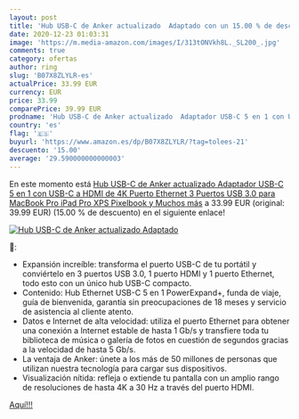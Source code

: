 ```yaml
---
layout: post
title: 'Hub USB-C de Anker actualizado  Adaptado con un 15.00 % de descuento'
date: 2020-12-23 01:03:31
image: 'https://m.media-amazon.com/images/I/313tONVkh8L._SL200_.jpg'
comments: true
category: ofertas
author: ring
slug: 'B07X8ZLYLR-es'
actualPrice: 33.99 EUR
currency: EUR
price: 33.99
comparePrice: 39.99 EUR
prodname: 'Hub USB-C de Anker actualizado  Adaptador USB-C 5 en 1 con USB-C a HDMI de 4K  Puerto Ethernet  3 Puertos USB 3.0  para MacBook Pro  iPad Pro  XPS  Pixelbook y Muchos más'
country: 'es'
flag: '🇪🇸'
buyurl: 'https://www.amazon.es/dp/B07X8ZLYLR/?tag=tolees-21'
descuento: '15.00'
average: '29.590000000000003'
---
```


En este momento está [Hub USB-C de Anker actualizado  Adaptador USB-C 5 en 1 con USB-C a HDMI de 4K  Puerto Ethernet  3 Puertos USB 3.0  para MacBook Pro  iPad Pro  XPS  Pixelbook y Muchos más](https://www.amazon.es/dp/B07X8ZLYLR/?tag=tolees-21) a 33.99 EUR (original: 39.99 EUR) (15.00 %  de descuento) en el siguiente enlace!

[![Hub USB-C de Anker actualizado  Adaptado](https://m.media-amazon.com/images/I/313tONVkh8L._SL200_.jpg)](https://www.amazon.es/dp/B07X8ZLYLR/?tag=tolees-21)

🔎:

- Expansión increíble: transforma el puerto USB-C de tu portátil y conviértelo en 3 puertos USB 3.0, 1 puerto HDMI y 1 puerto Ethernet, todo esto con un único hub USB-C compacto.
- Contenido: Hub Ethernet USB-C 5 en 1 PowerExpand+, funda de viaje, guía de bienvenida, garantía sin preocupaciones de 18 meses y servicio de asistencia al cliente atento.
- Datos e Internet de alta velocidad: utiliza el puerto Ethernet para obtener una conexión a Internet estable de hasta 1 Gb/s y transfiere toda tu biblioteca de música o galería de fotos en cuestión de segundos gracias a la velocidad de hasta 5 Gb/s.
- La ventaja de Anker: únete a los más de 50 millones de personas que utilizan nuestra tecnología para cargar sus dispositivos.
- Visualización nítida: refleja o extiende tu pantalla con un amplio rango de resoluciones de hasta 4K a 30 Hz a través del puerto HDMI.

[Aquí!!!](https://www.amazon.es/dp/B07X8ZLYLR/?tag=tolees-21)
